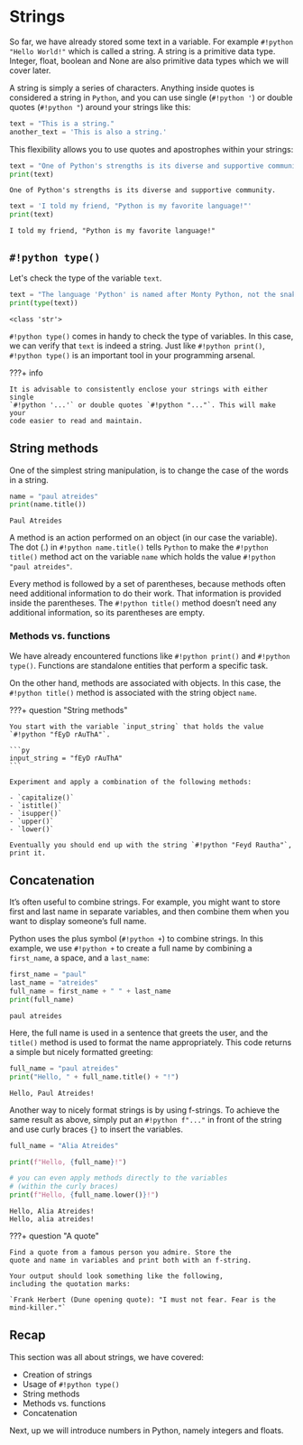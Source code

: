 # Strings

So far, we have already stored some text in a variable. For example 
`#!python "Hello World!"` which is called a string. A string is a primitive data
type. Integer, float, boolean and None are also primitive data types which we 
will cover later.

A string is simply a series of characters. Anything inside quotes is considered
a string in `Python`, and you can use single (`#!python '`) or double 
quotes (`#!python "`)
around your strings like this:

```py
text = "This is a string."
another_text = 'This is also a string.'
```

This flexibility allows you to use quotes and apostrophes within your strings:

```py
text = "One of Python's strengths is its diverse and supportive community."
print(text)
```

```title=">>> Output"
One of Python's strengths is its diverse and supportive community.
```

```py
text = 'I told my friend, "Python is my favorite language!"'
print(text)
```

```title=">>> Output"
I told my friend, "Python is my favorite language!"
```

## `#!python type()`

Let's check the type of the variable `text`.

```py
text = "The language 'Python' is named after Monty Python, not the snake."
print(type(text))
```

```title=">>> Output"
<class 'str'>
```

`#!python type()` comes in handy to check the type of variables. In this 
case, we can verify that `text` is indeed a string. Just like 
`#!python print()`, `#!python type()` 
is an important tool in your programming arsenal.

???+ info

    It is advisable to consistently enclose your strings with either single 
    `#!python '...'` or double quotes `#!python "..."`. This will make your 
    code easier to read and maintain.

## String methods

One of the simplest string manipulation, is to change the case of 
the words in a string.

```py hl_lines="2"
name = "paul atreides"
print(name.title())
```

```title=">>> Output"
Paul Atreides
```

A method is an action performed on an object (in our case the 
variable). The dot (.) in `#!python name.title()` tells `Python` to 
make the `#!python title()` method act on the variable `name` which holds 
the value `#!python "paul atreides"`.

Every method is followed by a set of parentheses, because methods often need
additional information to do their work. That information is
provided inside the parentheses. The `#!python title()` method doesn’t need
any additional information, so its parentheses are empty.

### Methods vs. functions

We have already encountered functions like `#!python print()` and `#!python 
type()`. Functions are standalone entities that perform a specific task.

On the other hand, methods are associated with objects. In this case, the 
`#!python title()` method is associated with the string object `name`.

???+ question "String methods"

    You start with the variable `input_string` that holds the value 
    `#!python "fEyD rAuThA"`. 

    ```py
    input_string = "fEyD rAuThA"
    ```

    Experiment and apply a combination of the following methods:

    - `capitalize()`
    - `istitle()`
    - `isupper()`
    - `upper()`
    - `lower()`

    Eventually you should end up with the string `#!python "Feyd Rautha"`, 
    print it.
    
## Concatenation

It’s often useful to combine strings. For example, you might want to store
first and last name in separate variables, and then combine them when
you want to display someone’s full name.

Python uses the plus symbol (`#!python +`) to combine strings. In this 
example, we use `#!python +` to create a full name by combining a 
`first_name`, a space, and a `last_name`:

```py
first_name = "paul"
last_name = "atreides"
full_name = first_name + " " + last_name
print(full_name)
```

```title=">>> Output"
paul atreides
```

Here, the full name is used in a sentence that greets the user, and
the `title()` method is used to format the name appropriately. This code
returns a simple but nicely formatted greeting:

```py
full_name = "paul atreides"
print("Hello, " + full_name.title() + "!")
```

```title=">>> Output"
Hello, Paul Atreides!
```

Another way to nicely format strings is by using f-strings. To achieve the same
result as above, simply put an `#!python f"..."` in front of the string and use 
curly braces `{}` to insert the variables. 

```py
full_name = "Alia Atreides"

print(f"Hello, {full_name}!")

# you can even apply methods directly to the variables 
# (within the curly braces)
print(f"Hello, {full_name.lower()}!")
```

```title=">>> Output"
Hello, Alia Atreides!
Hello, alia atreides!
```

???+ question "A quote"

    Find a quote from a famous person you admire. Store the 
    quote and name in variables and print both with an f-string.

    Your output should look something like the following, 
    including the quotation marks: 
    
    `Frank Herbert (Dune opening quote): "I must not fear. Fear is the 
    mind-killer."`

## Recap

This section was all about strings, we have covered:

- Creation of strings
- Usage of `#!python type()`
- String methods
- Methods vs. functions
- Concatenation

Next, up we will introduce numbers in Python, namely integers and floats. 
